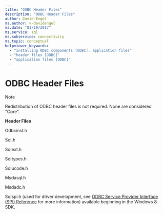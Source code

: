 ```yaml
---
title: "ODBC Header Files"
description: "ODBC Header Files"
author: David-Engel
ms.author: v-davidengel
ms.date: "01/19/2017"
ms.service: sql
ms.subservice: connectivity
ms.topic: conceptual
helpviewer_keywords:
  - "installing ODBC components [ODBC], application files"
  - "header files [ODBC]"
  - "application files [ODBC]"
---
```

# ODBC Header Files
> [!NOTE]  
>  Redistribution of ODBC header files is not required. None are considered "Core".  
  
 **Header Files**  
  
 Odbcinst.h  
  
 Sql.h  
  
 Sqlext.h  
  
 Sqltypes.h  
  
 Sqlucode.h  
  
 Msdasql.h  
  
 Msdadc.h  
  
 Sqlspi.h (used for driver development, see [ODBC Service Provider Interface (SPI) Reference](../../../odbc/reference/syntax/odbc-service-provider-interface-spi-reference.md) for more information) available beginning in the Windows 8 SDK.
